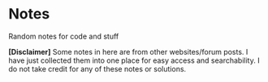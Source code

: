 # Notes
Random notes for code and stuff


**[Disclaimer]** Some notes in here are from other websites/forum posts. I have just collected them into one place for easy access and searchability. I do not take credit for any of these notes or solutions.